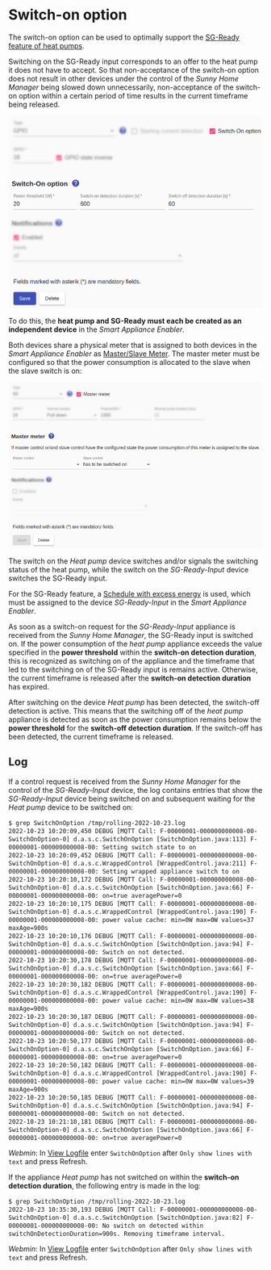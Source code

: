 # Switch-on option
The switch-on option can be used to optimally support the [SG-Ready feature of heat pumps](https://www.waermepumpe.de/normen-technik/sg-ready/).

Switching on the SG-Ready input corresponds to an offer to the heat pump it does not have to accept. So that non-acceptance of the switch-on option does not result in other devices under the control of the *Sunny Home Manager* being slowed down unnecessarily, non-acceptance of the switch-on option within a certain period of time results in the current timeframe being released.

![Einschaltoption](../pics/fe/SwitchOnOption_EN.png)

To do this, the **heat pump and SG-Ready must each be created as an independent device** in the *Smart Appliance Enabler*.

Both devices share a physical meter that is assigned to both devices in the *Smart Appliance Enabler* as [Master/Slave Meter](MasterSlaveMeter_EN.md). The master meter must be configured so that the power consumption is allocated to the slave when the slave switch is on:

![Master-Zähler bei Einschaltoption](../pics/fe/EinschaltoptionMasterMeter_EN.png)

The switch on the _Heat pump_ device switches and/or signals the switching status of the heat pump, while the switch on the _SG-Ready-Input_ device switches the SG-Ready input.

For the SG-Ready feature, a [Schedule with excess energy](Schedules_EN.md) is used, which must be assigned to the device _SG-Ready-Input_ in the *Smart Appliance Enabler*.

As soon as a switch-on request for the _SG-Ready-Input_ appliance is received from the *Sunny Home Manager*, the SG-Ready input is switched on. If the power consumption of the _heat pump_ appliance exceeds the value specified in the **power threshold** within the **switch-on detection duration**, this is recognized as switching on of the appliance and the timeframe that led to the switching on of the SG-Ready input is remains active. Otherwise, the current timeframe is released after the **switch-on detection duration** has expired.

After switching on the device _Heat pump_ has been detected, the switch-off detection is active. This means that the switching off of the _heat pump_ appliance is detected as soon as the power consumption remains below the **power threshold** for the **switch-off detection duration**. If the switch-off has been detected, the current timeframe is released.

## Log
If a control request is received from the *Sunny Home Manager* for the control of the _SG-Ready-Input_ device, the log contains entries that show the _SG-Ready-Input_ device being switched on and subsequent waiting for the _Heat pump_ device to be switched on:

```console
$ grep SwitchOnOption /tmp/rolling-2022-10-23.log
2022-10-23 10:20:09,450 DEBUG [MQTT Call: F-00000001-000000000008-00-SwitchOnOption-0] d.a.s.c.SwitchOnOption [SwitchOnOption.java:113] F-00000001-000000000008-00: Setting switch state to on
2022-10-23 10:20:09,452 DEBUG [MQTT Call: F-00000001-000000000008-00-SwitchOnOption-0] d.a.s.c.WrappedControl [WrappedControl.java:211] F-00000001-000000000008-00: Setting wrapped appliance switch to on
2022-10-23 10:20:10,172 DEBUG [MQTT Call: F-00000001-000000000008-00-SwitchOnOption-0] d.a.s.c.SwitchOnOption [SwitchOnOption.java:66] F-00000001-000000000008-00: on=true averagePower=0
2022-10-23 10:20:10,175 DEBUG [MQTT Call: F-00000001-000000000008-00-SwitchOnOption-0] d.a.s.c.WrappedControl [WrappedControl.java:190] F-00000001-000000000008-00: power value cache: min=0W max=0W values=37 maxAge=900s
2022-10-23 10:20:10,176 DEBUG [MQTT Call: F-00000001-000000000008-00-SwitchOnOption-0] d.a.s.c.SwitchOnOption [SwitchOnOption.java:94] F-00000001-000000000008-00: Switch on not detected.
2022-10-23 10:20:30,178 DEBUG [MQTT Call: F-00000001-000000000008-00-SwitchOnOption-0] d.a.s.c.SwitchOnOption [SwitchOnOption.java:66] F-00000001-000000000008-00: on=true averagePower=0
2022-10-23 10:20:30,182 DEBUG [MQTT Call: F-00000001-000000000008-00-SwitchOnOption-0] d.a.s.c.WrappedControl [WrappedControl.java:190] F-00000001-000000000008-00: power value cache: min=0W max=0W values=38 maxAge=900s
2022-10-23 10:20:30,187 DEBUG [MQTT Call: F-00000001-000000000008-00-SwitchOnOption-0] d.a.s.c.SwitchOnOption [SwitchOnOption.java:94] F-00000001-000000000008-00: Switch on not detected.
2022-10-23 10:20:50,177 DEBUG [MQTT Call: F-00000001-000000000008-00-SwitchOnOption-0] d.a.s.c.SwitchOnOption [SwitchOnOption.java:66] F-00000001-000000000008-00: on=true averagePower=0
2022-10-23 10:20:50,182 DEBUG [MQTT Call: F-00000001-000000000008-00-SwitchOnOption-0] d.a.s.c.WrappedControl [WrappedControl.java:190] F-00000001-000000000008-00: power value cache: min=0W max=0W values=39 maxAge=900s
2022-10-23 10:20:50,185 DEBUG [MQTT Call: F-00000001-000000000008-00-SwitchOnOption-0] d.a.s.c.SwitchOnOption [SwitchOnOption.java:94] F-00000001-000000000008-00: Switch on not detected.
2022-10-23 10:21:10,181 DEBUG [MQTT Call: F-00000001-000000000008-00-SwitchOnOption-0] d.a.s.c.SwitchOnOption [SwitchOnOption.java:66] F-00000001-000000000008-00: on=true averagePower=0
```

*Webmin*: In [View Logfile](Logging_EN.md#user-content-webmin-logs) enter `SwitchOnOption` after `Only show lines with text` and press Refresh.

If the appliance _Heat pump_ has not switched on within the **switch-on detection duration**, the following entry is made in the log:
```console
$ grep SwitchOnOption /tmp/rolling-2022-10-23.log
2022-10-23 10:35:30,193 DEBUG [MQTT Call: F-00000001-000000000008-00-SwitchOnOption-0] d.a.s.c.SwitchOnOption [SwitchOnOption.java:82] F-00000001-000000000008-00: No switch on detected within switchOnDetectionDuration=900s. Removing timeframe interval.
```

*Webmin*: In [View Logfile](Logging_EN.md#user-content-webmin-logs) enter `SwitchOnOption` after `Only show lines with text` and press Refresh.
